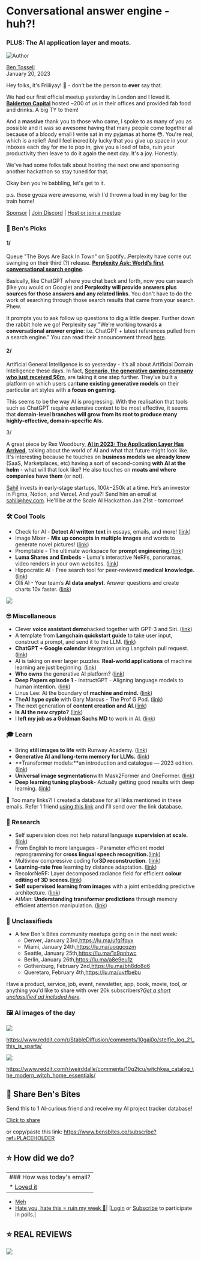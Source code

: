 # Conversational answer engine - huh?!

### PLUS: The AI application layer and moats.

![Author](https://media.beehiiv.com/cdn-cgi/image/fit=scale-down,format=auto,onerror=redirect,quality=80/uploads/user/profile_picture/fc858b4d-39e3-4be1-abf4-2b55504e21a2/thumb_uJ4UYake_400x400.jpg)

[Ben Tossell](https://www.twitter.com/bentossell)\
January 20, 2023

Hey folks, it's Friiiiyay! 🤢 - don't be the person to **ever** say that.

We had our first official meetup yesterday in London and I loved it. **[Balderton Capital](https://www.balderton.com/)** hosted ~200 of us in their offices and provided fab food and drinks. A big TY to them!

And a **massive** thank you to those who came, I spoke to as many of you as possible and it was so awesome having that many people come together all because of a bloody email I write sat in my pyjamas at home 😳. You're real, which is a relief! And I feel incredibly lucky that you give up space in your inboxes each day for me to pop in, give you a load of tabs, ruin your productivity then leave to do it again the next day. It's a joy. Honestly.

We've had some folks talk about hosting the next one and sponsoring another hackathon so stay tuned for that.

Okay ben you're babbling, let's get to it.

p.s. those gyoza were awesome, wish I'd thrown a load in my bag for the train home!

[Sponsor](https://sponsor.bensbites.co/) | [Join Discord](https://discord.gg/qd92NKjDdE) | [Host or join a meetup](https://meetups.bensbites.co/)

### 🤌 Ben's Picks

#### 1/

Queue "The Boys Are Back In Town" on Spotify...Perplexity have come out swinging on their third (?) release. **[Perplexity Ask: World’s first conversational search engine](https://www.perplexity.ai/).**

Basically, like ChatGPT where you chat back and forth, now you can search (like you would on Google) and **Perplexity will provide answers plus sources for those answers and any related links**. You don't have to do the work of searching through those search results that came from your search. Phew.

It prompts you to ask follow up questions to dig a little deeper. Further down the rabbit hole we go! Perplexity say "We’re working towards **a conversational answer engine**: i.e. ChatGPT + latest references pulled from a search engine." You can read their announcement thread [here](https://twitter.com/perplexity_ai/status/1616120452338036736).

#### 2/

Artificial General Intelligence is so yesterday - it’s all about Artificial Domain Intelligence these days. In fact, [**Scenario**, **the generative gaming company who just** **received $6m**](https://techcrunch.com/2023/01/19/scenario-lands-6m-for-its-ai-platform-that-generates-game-art-assets/), are taking it one step further. They’ve built a platform on which users can**tune existing generative models** on their particular art styles with **a focus on gaming**.

This seems to be the way AI is progressing. With the realisation that tools such as ChatGPT require extensive context to be most effective, it seems that **domain-level branches will grow from its root to produce many highly-effective, domain-specific AIs**.

3/

A great piece by Rex Woodbury, **[AI in 2023: The Application Layer Has Arrived](https://digitalnative.substack.com/p/ai-in-2023-the-application-layer)**, talking about the world of AI and what that future might look like. It's interesting because he touches on **business models we already know** (SaaS, Marketplaces, etc) having a sort of second-coming **with AI at the helm** - what will that look like? He also touches on **moats and where companies have them** (or not).

[Sahil](https://twitter.com/shl) invests in early-stage startups, $100k-$250k at a time. He’s an investor in Figma, Notion, and Vercel. And you?! Send him an email at <sahil@hey.com>. He'll be at the Scale AI Hackathon Jan 21st - tomorrow!

### 🛠️ Cool Tools

- Check for AI - **Detect AI written text** in essays, emails, and more! ([link](https://checkforai.com/))
- Image Mixer - **Mix up concepts in multiple images** and words to generate novel pictures! ([link](https://huggingface.co/spaces/lambdalabs/image-mixer-demo))
- Promptable - The ultimate workspace for **prompt engineering.**([link](https://promptable.ai/))
- **Luma Shares and Embeds** - Luma's interactive NeRFs, panoramas, video renders in your own websites. ([link](https://twitter.com/LumaLabsAI/status/1616067691051380738))
- Hippocratic AI - Free search tool for peer-reviewed **medical knowledge.** ([link](https://hippocratic-medical-questions.herokuapp.com/?fbclid=IwAR0_P_0sEDlWX4hfuIoHNDByiJEIwbg2qE_ySAtPj-WPE7B-OyLjNDwncdk))
- Olli AI - Your team’s **AI data analyst.** Answer questions and create charts 10x faster. ([link](https://www.olli.ai/))

![](https://media.beehiiv.com/cdn-cgi/image/fit=scale-down,format=auto,onerror=redirect,quality=80/uploads/asset/file/64eb7bae-44bb-433e-8a2b-c5033bc2006e/Screenshot_2023-01-20_at_09.44.31.png)

### 🤓 Miscellaneous

- Clever **voice assistant demo**hacked together with GPT-3 and Siri. ([link](https://www.theverge.com/2023/1/19/23562063/gpt3-siri-apple-shortcuts-homekit-demo-voice-assistant-artificial-intelligence))
- A template from **Langchain quickstart guide** to take user input, construct a prompt, and send it to the LLM. ([link](https://replit.com/@alanagoyal/langchain-quickstart-example))
- **ChatGPT + Google calendar** integration using Langchain pull request. ([link](https://twitter.com/nickscamara_/status/1615860470375747592))
- AI is taking on ever larger puzzles. **Real-world applications** of machine learning are just beginning. ([link](https://www.wired.co.uk/article/ai-puzzles))
- **Who owns** the generative AI platform? ([link](https://a16z.com/2023/01/19/who-owns-the-generative-ai-platform/))
- **Deep Papers episode 1** - InstructGPT - Aligning language models to human intention. ([link](https://www.youtube.com/watch?app=desktop\&v=RkFS6-GwCxE))
- Linus Lee: At the boundary of **machine and mind.** ([link](https://thegradientpub.substack.com/p/linus-lee-at-the-boundary-of-machine#details))
- The**AI hype cycle** with Gary Marcus - The Prof G Pod. ([link](https://podcasts.apple.com/us/podcast/the-prof-g-show-with-scott-galloway/id1498802610?i=1000595391752))
- The next generation of **content creation and AI.**([link](https://wandb.ai/wandb_fc/gradient-dissent/reports/Crist-bal-Valenzuela-The-Next-Generation-of-Content-Creation-and-AI--VmlldzozMzE0Njgx))
- **Is AI the new crypto?** ([link](https://luttig.substack.com/p/is-ai-the-new-crypto))
- I **left my job as a Goldman Sachs MD** to work in AI. ([link](https://www.efinancialcareers.com/news/2023/01/goldman-sachs-md-to-ai))

### 🎓 Learn

- Bring **still images to life** with Runway Academy. ([link](https://twitter.com/runwayml/status/1616103238423531524))
- **Generative AI and long-term memory for LLMs.** ([link](https://www.youtube.com/watch?v=rrAChpbwygE))
- \*\*Transformer models:\*\*an introduction and catalogue — 2023 edition. ([link](https://amatriain.net/blog/transformer-models-an-introduction-and-catalog-2d1e9039f376/))
- **Universal image segmentation**with Mask2Former and OneFormer. ([link](https://huggingface.co/blog/mask2former))
- **Deep learning tuning playbook**- Actually getting good results with deep learning. ([link](https://github.com/google-research/tuning_playbook))

👋 Too many links?! I created a database for all links mentioned in these emails. Refer 1 friend [using this link](https://www.bensbites.co/subscribe?ref=PLACEHOLDER) and I'll send over the link database.

### 🔬 Research

- Self supervision does not help natural language **supervision at scale.**([link](https://arxiv.org/abs/2301.07836))
- From English to more languages - Parameter efficient model reprogramming for **cross lingual speech recognition.**([link](http://arxiv.org/abs/2301.07851))
- Multiview compressive coding for**3D reconstruction.** ([link](http://arxiv.org/abs/2301.08247))
- **Learning-rate free** learning by distance adaptation. ([link](https://arxiv.org/abs/2301.07733))
- RecolorNeRF: Layer decomposed radiance field for efficient **colour editing of 3D scenes.**([link](https://arxiv.org/abs/2301.07958))
- **Self supervised learning from images** with a joint embedding predictive architecture. ([link](https://arxiv.org/abs/2301.08243))
- AtMan: **Understanding transformer predictions** through memory efficient attention manipulation. ([link](https://arxiv.org/abs/2301.08110))

### 📰 Unclassifieds

- A few Ben's Bites community meetups going on in the next week:
  - Denver, January 23rd,<https://lu.ma/ufq1fqyx>
  - Miami, January 24th,<https://lu.ma/uoqgcqzm>
  - Seattle, January 25th,<https://lu.ma/1s9pnhwc>
  - Berlin, January 26th,<https://lu.ma/a8e9eu1z>
  - Gothenburg, February 2nd,<https://lu.ma/bh8do8o6>
  - Queretaro, February 4th,<https://lu.ma/uvtfbebu>

Have a product, service, job, event, newsletter, app, book, movie, tool, or anything you'd like to share with over 20k subscribers?*[Get a short unclassified ad included here](https://tally.so/r/mZ9X90).*

### 🖼 AI images of the day

![](https://media.beehiiv.com/cdn-cgi/image/fit=scale-down,format=auto,onerror=redirect,quality=80/uploads/asset/file/44b89d67-941c-4c7a-99f4-723eaa546bd5/351au6xkv1da1.png)

<https://www.reddit.com/r/StableDiffusion/comments/10gaj0o/stelfie_log_21_this_is_sparta/>

![](https://media.beehiiv.com/cdn-cgi/image/fit=scale-down,format=auto,onerror=redirect,quality=80/uploads/asset/file/7772e273-fcef-462a-8542-a9978ccc53f8/kxc7bpxfc0da1.png)

<https://www.reddit.com/r/weirddalle/comments/10g2tcu/witchkea_catalog_the_modern_witch_home_essentials/>

## 🤗 Share Ben's Bites

Send this to 1 AI-curious friend and receive my AI project tracker database!

[Click to share](https://www.bensbites.co/subscribe?ref=PLACEHOLDER)

or copy/paste this link: https://www.bensbites.co/subscribe?ref=PLACEHOLDER

## ⭐️ How did we do?

||
|:---|
|### How was today's email?|
|\* [Loved it](https://www.bensbites.co/login)

- [Meh](https://www.bensbites.co/login)
- [Hate you, hate this = ruin my week 🥹](https://www.bensbites.co/login)|
  |[Login](https://www.bensbites.co/login) or [Subscribe](https://www.bensbites.co/subscribe) to participate in polls.|

## ⭐️ REAL REVIEWS

![](https://media.beehiiv.com/cdn-cgi/image/fit=scale-down,format=auto,onerror=redirect,quality=80/uploads/asset/file/c8a91ecd-5477-493e-bb9d-9ed8f04bde24/Screenshot_2022-12-13_at_14.55.58.png)
